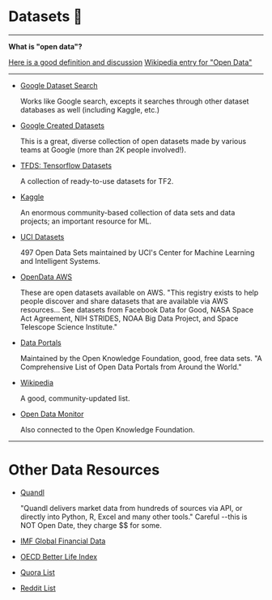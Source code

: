 # Datasets :rocket:

---

**What is "open data"?** 

[Here is a good definition and discussion](https://opendatahandbook.org/guide/en/what-is-open-data/)
[Wikipedia entry for "Open Data"](https://en.wikipedia.org/wiki/Open_data)

---

- [Google Dataset Search](https://datasetsearch.research.google.com/)
  
   Works like Google search, excepts it searches through other dataset databases as well (including Kaggle, etc.)
   
- [Google Created Datasets](https://research.google/tools/datasets/)
  
   This is a great, diverse collection of open datasets made by various teams at Google (more than 2K people involved!).

- [TFDS: Tensorflow Datasets](https://www.tensorflow.org/datasets/catalog/overview)
  
   A collection of ready-to-use datasets for TF2.     

- [Kaggle](https://www.kaggle.com/)
  
   An enormous community-based collection of data sets and data projects; an important resource for ML.

- [UCI Datasets](https://archive.ics.uci.edu/ml/datasets.php)
  
   497 Open Data Sets maintained by UCI's Center for Machine Learning and Intelligent Systems.

- [OpenData AWS](https://registry.opendata.aws/)
  
   These are open datasets available on AWS.  "This registry exists to help people discover and share datasets that are available via AWS resources... See datasets from Facebook Data for Good, NASA Space Act Agreement, NIH STRIDES, NOAA Big Data Project, and Space Telescope Science Institute."

- [Data Portals](http://dataportals.org/)
  
   Maintained by the Open Knowledge Foundation, good, free data sets. "A Comprehensive List of Open Data Portals from Around the World."

- [Wikipedia](https://en.wikipedia.org/wiki/List_of_datasets_for_machine-learning_research)
  
   A good, community-updated list.

- [Open Data Monitor](https://opendatamonitor.eu/frontend/web/index.php)
  
   Also connected to the Open Knowledge Foundation.
   
---

# Other Data Resources

- [Quandl](https://www.quandl.com/)
  
   "Quandl delivers market data from hundreds of sources via API, or directly into Python, R, Excel and many other tools." Careful --this is NOT Open Date, they charge $$ for some.

- [IMF Global Financial Data](https://www.imf.org/external/pubs/ft/weo/2016/01/weodata/download.aspx)

- [OECD Better Life Index](https://stats.oecd.org/Index.aspx?DataSetCode=BLI)

- [Quora List](https://www.quora.com/Where-can-I-find-large-datasets-open-to-the-public)

- [Reddit List](https://www.reddit.com/r/datasets/)
